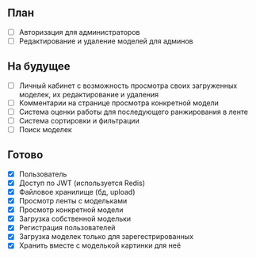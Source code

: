 ## План

+ [ ] Авторизация для администраторов
+ [ ] Редактирование и удаление моделей для админов

## На будущее

- [ ] Личный кабинет с возможность просмотра своих загруженных моделек, их редактирование и удаления
- [ ] Комментарии на странице просмотра конкретной модели
- [ ] Система оценки работы для последующего ранжирования в ленте
- [ ] Система сортировки и фильтрации
- [ ] Поиск моделек

## Готово

- [X] Пользователь
- [X] Доступ по JWT (используется Redis)
- [X] Файловое хранилище (бд, upload)
- [X] Просмотр ленты с модельками
- [X] Просмотр конкретной модели
- [X] Загрузка собственной модельки
- [X] Регистрация пользователей
- [X] Загрузка моделек только для зарегестрированных
- [X] Хранить вместе с моделькой картинки для неё
